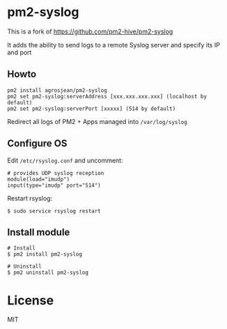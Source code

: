 # pm2-syslog

This is a fork of https://github.com/pm2-hive/pm2-syslog

It adds the ability to send logs to a remote Syslog server and specify its IP and port

## Howto

```
pm2 install agrosjean/pm2-syslog
pm2 set pm2-syslog:serverAddress [xxx.xxx.xxx.xxx] (localhost by default)
pm2 set pm2-syslog:serverPort [xxxxx] (514 by default)
```

Redirect all logs of PM2 + Apps managed into `/var/log/syslog`

## Configure OS

Edit `/etc/rsyslog.conf` and uncomment:

```
# provides UDP syslog reception
module(load="imudp")
input(type="imudp" port="514")
```

Restart rsyslog:

```
$ sudo service rsyslog restart
```

## Install module

```
# Install
$ pm2 install pm2-syslog

# Uninstall
$ pm2 uninstall pm2-syslog
```

# License

MIT
